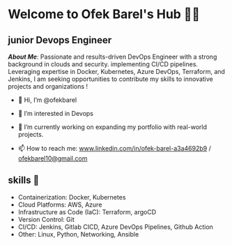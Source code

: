 # Welcome to Ofek Barel's Hub 👨‍💻
## junior Devops Engineer

***About Me***: 
Passionate and results-driven DevOps Engineer with a strong background in clouds and security.
implementing CI/CD pipelines. Leveraging expertise in Docker, Kubernetes, Azure DevOps, Terraform, and Jenkins, I am seeking opportunities to contribute my skills to innovative projects and organizations ! 


- 👋 Hi, I’m @ofekbarel
  
- 👀 I’m interested in Devops
  
- 🌱 I’m currently working on expanding my portfolio with real-world projects.

- 📫 How to reach me: www.linkedin.com/in/ofek-barel-a3a4692b9 / ofekbarel10@gmail.com

## skills 💼

- Containerization: Docker, Kubernetes
- Cloud Platforms: AWS, Azure 
- Infrastructure as Code (IaC): Terraform, argoCD
- Version Control: Git
- CI/CD: Jenkins, Gitlab CICD, Azure DevOps Pipelines, Github Action
- Other: Linux, Python, Networking, Ansible





<!---
ofekbarel/ofekbarel is a ✨ special ✨ repository because its `README.md` (this file) appears on your GitHub profile.
You can click the Preview link to take a look at your changes.
--->

